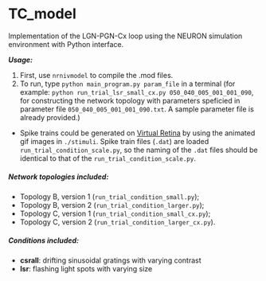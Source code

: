 # TC_model

Implementation of the LGN-PGN-Cx loop using the NEURON simulation environment with Python interface.

**_Usage:_**

1. First, use `nrnivmodel` to compile the .mod files.
2. To run, type `python main_program.py param_file` in a terminal
   (for example: `python run_trial_lsr_small_cx.py 050_040_005_001_001_090`, for constructing the network topology with parameters speficied in parameter file `050_040_005_001_001_090.txt`. A sample parameter file is already provided.)

* Spike trains could be generated on [Virtual Retina](http://facets.inria.fr/retina/webservice.html) by using the animated gif images in `./stimuli`. Spike train files (`.dat`) are loaded `run_trial_condition_scale.py`, so the naming of the `.dat` files should be identical to that of the `run_trial_condition_scale.py`. 


##### Network topologies included:
* Topology B, version 1 (`run_trial_condition_small.py`); 
* Topology B, version 2 (`run_trial_condition_larger.py`);
* Topology C, version 1 (`run_trial_condition_small_cx.py`); 
* Topology C, version 2 (`run_trial_condition_larger_cx.py`).

##### Conditions included:
* **csrall**: drifting sinusoidal gratings with varying contrast
* **lsr**: flashing light spots with varying size


